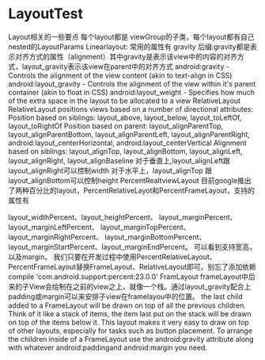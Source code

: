 # LayoutTest
Layout相关的一些要点
每个layout都是 viewGroup的子类，每个layout都有自己nested的LayoutParams
Linearlayout:
常用的属性有 gravity 后缀:gravity都是表示对齐方式的属性（alignment）其中gravity是表示该view中的内容的对齐方式，layout_gravity表示该view在parent中的对齐方式
android:gravity - Controls the alignment of the view content (akin to text-align in CSS)
android:layout_gravity - Controls the alignment of the view within it's parent container (akin to float in CSS)
android:layout_weight - Specifies how much of the extra space in the layout to be allocated to a view
RelativeLayout
RelativeLayout positions views based on a number of directional attributes:
Position based on siblings: layout_above, layout_below, layout_toLeftOf, layout_toRightOf
Position based on parent: layout_alignParentTop, layout_alignParentBottom, layout_alignParentLeft, layout_alignParentRight, android:layout_centerHorizontal, android:layout_centerVertical
Alignment based on siblings: layout_alignTop, layout_alignBottom, layout_alignLeft, layout_alignRight, layout_alignBaseline
对于垂直上,layout_alignLeft跟layout_alignRight可以控制width
对于水平上，layout_alignTop 跟layout_alignBottom可以控制height
PercentRealtviewLayout 
目前google推出了两种百分比的layout，PercentRelativeLayot和PercentFrameLayout，支持的属性有

layout_widthPercent、layout_heightPercent、 
layout_marginPercent、layout_marginLeftPercent、 
layout_marginTopPercent、layout_marginRightPercent、 
layout_marginBottomPercent、layout_marginStartPercent、layout_marginEndPercent。
可以看到支持宽高，以及margin。
我们只要在开发过程中使用PercentRelativeLayout、PercentFrameLayout替换FrameLayout、RelativeLayout即可。别忘了添加依赖
compile 'com.android.support:percent:23.0.0'
FramLayout
frameLayout中后来的子View会绘制在之前的view之上，就像一个栈。通过layout_gravity配合上padding或margin可以来安排子view在framelayou中的位置。
the last child added to a FrameLayout will be drawn on top of all the previous children. Think of it like a stack of items, the item last put on the stack will be drawn on top of the items below it. This layout makes it very easy to draw on top of other layouts, especially for tasks such as button placement. 
To arrange the children inside of a FrameLayout use the android:gravity attribute along with whatever android:paddingand android:margin you need.
 
